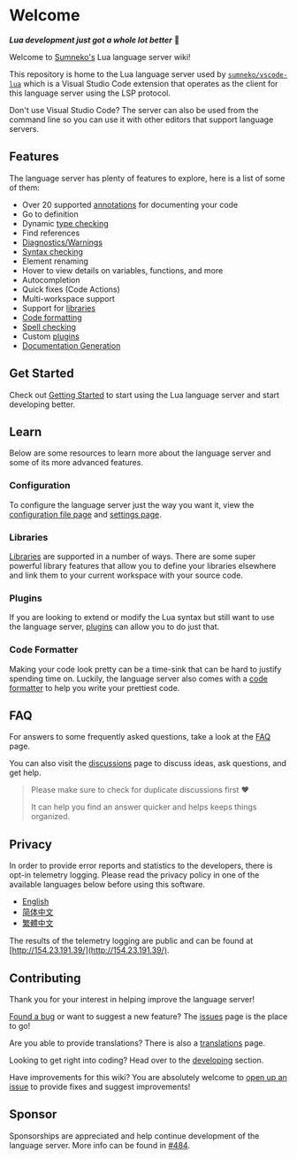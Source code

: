 # Welcome

***Lua development just got a whole lot better*** 🧠

Welcome to [Sumneko's](https://github.com/sumneko) Lua language server wiki!

This repository is home to the Lua language server used by [`sumneko/vscode-lua`](https://github.com/sumneko/vscode-lua) which is a Visual Studio Code extension that operates as the client for this language server using the LSP protocol.

Don't use Visual Studio Code? The server can also be used from the command line so you can use it with other editors that support language servers.

## Features
The language server has plenty of features to explore, here is a list of some of them:
- Over 20 supported [annotations](https://github.com/sumneko/lua-language-server/wiki/Annotations) for documenting your code
- Go to definition
- Dynamic [type checking](https://github.com/sumneko/lua-language-server/wiki/Type-Checking)
- Find references
- [Diagnostics/Warnings](https://github.com/sumneko/lua-language-server/wiki/Diagnostics)
- [Syntax checking](https://github.com/sumneko/lua-language-server/wiki/Syntax-Errors)
- Element renaming
- Hover to view details on variables, functions, and more
- Autocompletion
- Quick fixes (Code Actions)
- Multi-workspace support
- Support for [libraries](https://github.com/sumneko/lua-language-server/wiki/Libraries)
- [Code formatting](https://github.com/sumneko/lua-language-server/wiki/Formatter)
- [Spell checking](https://github.com/sumneko/lua-language-server/wiki/Formatter)
- Custom [plugins](https://github.com/sumneko/lua-language-server/wiki/Plugins)
- [Documentation Generation](https://github.com/sumneko/lua-language-server/wiki/Export-Documentation)

## Get Started
Check out [Getting Started](https://github.com/sumneko/lua-language-server/wiki/Getting-Started) to start using the Lua language server and start developing better.

## Learn
Below are some resources to learn more about the language server and some of its more advanced features.
### Configuration
To configure the language server just the way you want it, view the [configuration file page](https://github.com/sumneko/lua-language-server/wiki/Configuration-File) and [settings page](https://github.com/sumneko/lua-language-server/wiki/Settings).

### Libraries
[Libraries](https://github.com/sumneko/lua-language-server/wiki/Libraries) are supported in a number of ways. There are some super powerful library features that allow you to define your libraries elsewhere and link them to your current workspace with your source code.

### Plugins
If you are looking to extend or modify the Lua syntax but still want to use the language server, [plugins](https://github.com/sumneko/lua-language-server/wiki/Plugins) can allow you to do just that.

### Code Formatter
Making your code look pretty can be a time-sink that can be hard to justify spending time on. Luckily, the language server also comes with a [code formatter](https://github.com/sumneko/lua-language-server/wiki/Code-Formatter) to help you write your prettiest code.

## FAQ
For answers to some frequently asked questions, take a look at the [FAQ](https://github.com/sumneko/lua-language-server/wiki/FAQ) page.

You can also visit the [discussions](https://github.com/sumneko/lua-language-server/discussions) page to discuss ideas, ask questions, and get help.

> Please make sure to check for duplicate discussions first ❤️
>
> It can help you find an answer quicker and helps keeps things organized.

## Privacy
In order to provide error reports and statistics to the developers, there is opt-in telemetry logging. Please read the privacy policy in one of the available languages below before using this software.

- [English](https://github.com/sumneko/lua-language-server/wiki/Privacy)
- [简体中文](https://github.com/sumneko/lua-language-server/wiki/%E9%9A%90%E7%A7%81)
- [繁體中文](https://github.com/sumneko/lua-language-server/wiki/%E9%9A%B1%E7%A7%81)

The results of the telemetry logging are public and can be found at [http://154.23.191.39/](http://154.23.191.39/).

## Contributing
Thank you for your interest in helping improve the language server!

[Found a bug](https://github.com/sumneko/lua-language-server/issues/new?template=bug_report.md) or want to suggest a new feature? The [issues](https://github.com/sumneko/lua-language-server/issues) page is the place to go!

Are you able to provide translations? There is also a [translations](https://github.com/sumneko/lua-language-server/wiki/Translations) page.

Looking to get right into coding? Head over to the [developing](https://github.com/sumneko/lua-language-server/wiki/Developing) section.

Have improvements for this wiki? You are absolutely welcome to [open up an issue](https://github.com/sumneko/lua-language-server/issues/new) to provide fixes and suggest improvements!


## Sponsor
Sponsorships are appreciated and help continue development of the language server. More info can be found in [#484](https://github.com/sumneko/lua-language-server/issues/484).

